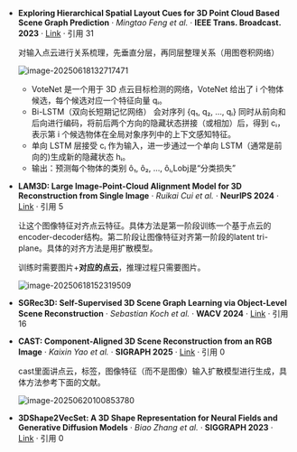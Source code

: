 - **Exploring Hierarchical Spatial Layout Cues for 3D Point Cloud Based Scene Graph Prediction** · *Mingtao Feng et al.* · **IEEE Trans. Broadcast. 2023** · [Link](https://ieeexplore.ieee.org/abstract/document/10130401) · 引用 31

  对输入点云进行关系梳理，先垂直分层，再同层整理关系（用图卷积网络）

  ![image-20250618132717471](D:\files\typorapic\image-20250618132717471.png)

  - VoteNet 是一个用于 3D 点云目标检测的网络，VoteNet 给出了 i 个物体候选，每个候选对应一个特征向量 qᵢ。
  - Bi-LSTM（双向长短期记忆网络） 会对序列 {q₁, q₂, …, qᵢ} 同时从前向和后向进行编码，将前后两个方向的隐藏状态拼接（或相加）后，得到 cᵢ，表示第 i 个候选物体在全局对象序列中的上下文感知特征。
  - 单向 LSTM 层接受 cᵢ 作为输入，进一步通过一个单向 LSTM（通常是前向的)生成新的隐藏状态 hᵢ。
  - 输出：预测每个物体的类别 ô₁, ô₂, …, ôᵢ,Lobj是“分类损失”

- **LAM3D: Large Image-Point-Cloud Alignment Model for 3D Reconstruction   from Single Image** · *Ruikai Cui et al.* · **NeurIPS 2024** · [Link](https://arxiv.org/abs/2405.15622) · 引用 5

  让这个图像特征对齐点云特征。具体方法是第一阶段训练一个基于点云的encoder-decoder结构。第二阶段让图像特征对齐第一阶段的latent tri-plane。具体的对齐方法是用扩散模型。

  训练时需要图片+**对应的点云**，推理过程只需要图片。

  ![image-20250618152319509](D:\files\typorapic\image-20250618152319509.png)

- **SGRec3D: Self-Supervised 3D Scene Graph Learning via Object-Level Scene   Reconstruction** · *Sebastian Koch et al.* · **WACV 2024** · [Link](https://arxiv.org/abs/2309.15702) · 引用 16

- **CAST: Component-Aligned 3D Scene Reconstruction from an RGB Image** · *Kaixin Yao et al.* · **SIGRAPH 2025** · [Link](https://arxiv.org/abs/2502.12894) · 引用 0

  cast里面讲点云，标签，图像特征（而不是图像）输入扩散模型进行生成，具体方法参考下面的文献。

  ![image-20250620100853780](D:\files\typorapic\image-20250620100853780.png)

- **3DShape2VecSet: A 3D Shape Representation for Neural Fields and   Generative Diffusion Models** · *Biao Zhang et al.* · **SIGGRAPH 2023** · [Link](https://arxiv.org/abs/2301.11445) · 引用 0

  
  
  
  
  
  
  
